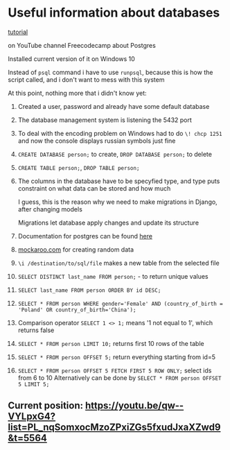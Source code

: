 # Useful information about databases

[tutorial](https://www.youtube.com/watch?v=qw--VYLpxG4&list=PL_nqSomxocMzoZPxiZGs5fxudJxaXZwd9&index=19&t=5131s)

on YouTube channel Freecodecamp about Postgres

Installed current version of it on Windows 10

Instead of `psql` command i have to use `runpsql`, because this is how the script called, and i don't want to mess with this system

At this point, nothing more that i didn't know yet:

1. Created a user, password and already have some default database

2. The database management system is listening the 5432 port

3. To deal with the encoding problem on Windows had to do `\! chcp 1251` and now the console displays russian symbols just fine

4. `CREATE DATABASE person;` to create, `DROP DATABASE person;` to delete

5. `CREATE TABLE person;`, `DROP TABLE person;`

6. The columns in the database have to be specyfied type, and type puts constraint on what data can be stored and how much

    I guess, this is the reason why we need to make migrations in Django, after changing models

    Migrations let database apply changes and update its structure

7. Documentation for postgres can be found [here](https://www.postgresql.org/docs/11/index.html)

8. [mockaroo.com](https://mockaroo.com/) for creating random data

9. `\i /destination/to/sql/file` makes a new table from the selected file

10. `SELECT DISTINCT last_name FROM person;` - to return unique values

11. `SELECT last_name FROM person ORDER BY id DESC;`

12. `SELECT * FROM person WHERE gender='Female' AND (country_of_birth = 'Poland' OR country_of_birth='China');`

13. Comparison operator `SELECT 1 <> 1;` means '1 not equal to 1', which returns false

14. `SELECT * FROM person LIMIT 10;` returns first 10 rows of the table

15. `SELECT * FROM person OFFSET 5;` return everything starting from id=5

16. `SELECT * FROM person OFFSET 5 FETCH FIRST 5 ROW ONLY;` select ids from 6 to 10
    Alternatively can be done by `SELECT * FROM person OFFSET 5 LIMIT 5;`

## Current position: <https://youtu.be/qw--VYLpxG4?list=PL_nqSomxocMzoZPxiZGs5fxudJxaXZwd9&t=5564>
